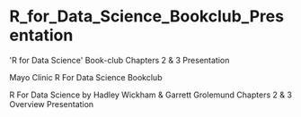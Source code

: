 # R_for_Data_Science_Bookclub_Presentation
'R for Data Science' Book-club Chapters 2 &amp; 3 Presentation

Mayo Clinic R For Data Science Bookclub

R For Data Science by Hadley Wickham & Garrett Grolemund 
Chapters 2 & 3 Overview Presentation
